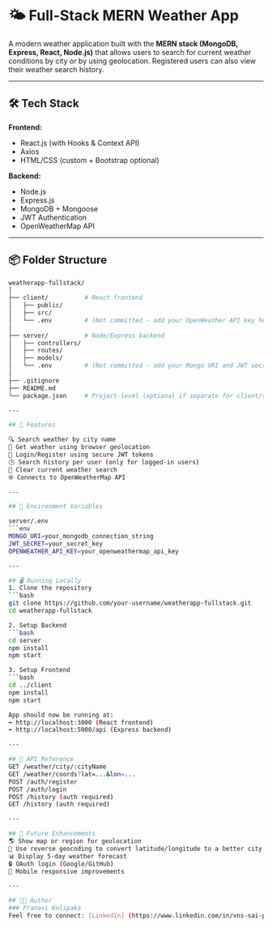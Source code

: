 # 🌤️ Full-Stack MERN Weather App

A modern weather application built with the **MERN stack (MongoDB, Express, React, Node.js)** that allows users to search for current weather conditions by city or by using geolocation. Registered users can also view their weather search history.

---

## 🛠️ Tech Stack

**Frontend:**  
- React.js (with Hooks & Context API)  
- Axios  
- HTML/CSS (custom + Bootstrap optional)

**Backend:**  
- Node.js  
- Express.js  
- MongoDB + Mongoose  
- JWT Authentication  
- OpenWeatherMap API

---

## 📦 Folder Structure

```bash
weatherapp-fullstack/
│
├── client/          # React frontend
│   ├── public/
│   ├── src/
│   └── .env         # (Not committed - add your OpenWeather API key here)
│
├── server/          # Node/Express backend
│   ├── controllers/
│   ├── routes/
│   ├── models/
│   └── .env         # (Not committed - add your Mongo URI and JWT secret here)
│
├── .gitignore
├── README.md
└── package.json     # Project-level (optional if separate for client/server)

---

## 🔑 Features

🔍 Search weather by city name
📍 Get weather using browser geolocation
🧾 Login/Register using secure JWT tokens
🕒 Search history per user (only for logged-in users)
🧼 Clear current weather search
🌐 Connects to OpenWeatherMap API

---

## 🔧 Environment Variables 

server/.env  
```env
MONGO_URI=your_mongodb_connection_string  
JWT_SECRET=your_secret_key  
OPENWEATHER_API_KEY=your_openweathermap_api_key  

---

## 🖥️ Running Locally
1. Clone the repository
```bash
git clone https://github.com/your-username/weatherapp-fullstack.git
cd weatherapp-fullstack

2. Setup Backend
```bash
cd server
npm install
npm start

3. Setup Frontend
```bash
cd ../client
npm install
npm start

App should now be running at:
➡️ http://localhost:3000 (React frontend)
➡️ http://localhost:5000/api (Express backend)

---

## 📝 API Reference
GET /weather/city/:cityName
GET /weather/coords?lat=...&lon=...
POST /auth/register
POST /auth/login
POST /history (auth required)
GET /history (auth required)

---

## 🧠 Future Enhancements
🌎 Show map or region for geolocation
🔄 Use reverse geocoding to convert latitude/longitude to a better city name 
📊 Display 5-day weather forecast
🔒 OAuth login (Google/GitHub)
📱 Mobile responsive improvements

---

## 👩‍💻 Author
### Pranavi Kolipaka
Feel free to connect: [LinkedIn] (https://www.linkedin.com/in/vns-sai-pranavi-kolipaka-489601208/) | [GitHub] (https://github.com/Pranavi2002)